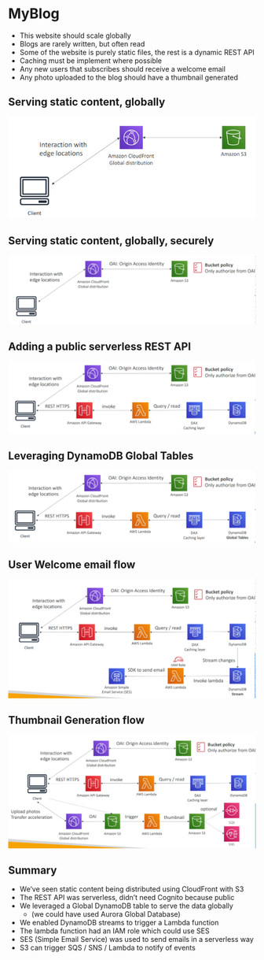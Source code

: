 # MyBlog
- This website should scale globally
- Blogs are rarely written, but often read
- Some of the website is purely static files, the rest is a dynamic REST API
- Caching must be implement where possible
- Any new users that subscribes should receive a welcome email
- Any photo uploaded to the blog should have a thumbnail generated

## Serving static content, globally
<img src="images/1.png">

## Serving static content, globally, securely
<img src="images/2.png">

## Adding a public serverless REST API
<img src="images/3.png">

## Leveraging DynamoDB Global Tables
<img src="images/4.png">

## User Welcome email flow
<img src="images/5.png">

## Thumbnail Generation flow
<img src="images/6.png">

## Summary
- We’ve seen static content being distributed using CloudFront with S3
- The REST API was serverless, didn’t need Cognito because public
- We leveraged a Global DynamoDB table to serve the data globally
  - (we could have used Aurora Global Database)
- We enabled DynamoDB streams to trigger a Lambda function
- The lambda function had an IAM role which could use SES
- SES (Simple Email Service) was used to send emails in a serverless way
- S3 can trigger SQS / SNS / Lambda to notify of events
